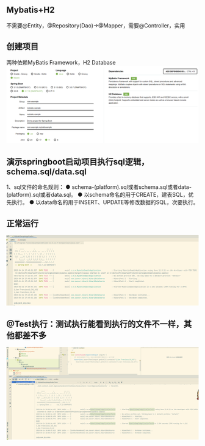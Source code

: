 ## Mybatis+H2

不需要@Entity，@Repository(Dao)->@Mapper，需要@Controller，实用

## 创建项目

两种依赖MyBatis Framework，H2 Database
![img.png](img.png)

## 演示springboot启动项目执行sql逻辑，schema.sql/data.sql

1、sql文件的命名规则：
● schema-(platform).sql或者schema.sql或者data-(platform).sql或者data.sql。
● 以schema命名的用于CREATE，建表SQL，优先执行。
● 以data命名的用于INSERT、UPDATE等修改数据的SQL，次要执行。

## 正常运行

![img_1.png](img_1.png)

## @Test执行：测试执行能看到执行的文件不一样，其他都差不多

![img_2.png](img_2.png)